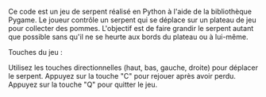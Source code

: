 Ce code est un jeu de serpent réalisé en Python à l'aide de la bibliothèque Pygame. Le joueur contrôle un serpent qui se déplace sur un plateau de jeu pour collecter des pommes. L'objectif est de faire grandir le serpent autant que possible sans qu'il ne se heurte aux bords du plateau ou à lui-même.

Touches du jeu :

Utilisez les touches directionnelles (haut, bas, gauche, droite) pour déplacer le serpent.
Appuyez sur la touche "C" pour rejouer après avoir perdu.
Appuyez sur la touche "Q" pour quitter le jeu.
